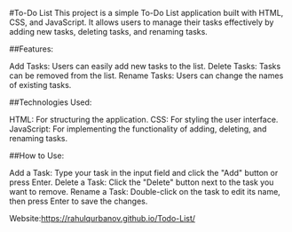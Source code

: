 #To-Do List
This project is a simple To-Do List application built with HTML, CSS, and JavaScript. It allows users to manage their tasks effectively by adding new tasks, deleting tasks, and renaming tasks.

##Features:

Add Tasks: Users can easily add new tasks to the list.
Delete Tasks: Tasks can be removed from the list.
Rename Tasks: Users can change the names of existing tasks.

##Technologies Used:

HTML: For structuring the application.
CSS: For styling the user interface.
JavaScript: For implementing the functionality of adding, deleting, and renaming tasks.

##How to Use:

Add a Task: Type your task in the input field and click the "Add" button or press Enter.
Delete a Task: Click the "Delete" button next to the task you want to remove.
Rename a Task: Double-click on the task to edit its name, then press Enter to save the changes.

Website:https://rahulqurbanov.github.io/Todo-List/
